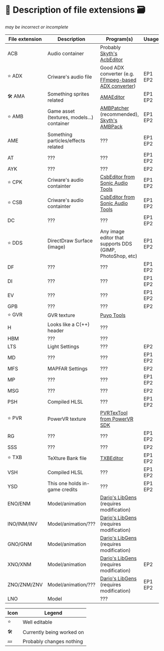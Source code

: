 # :pencil: Description of file extensions :card_file_box:

*may be incorrect or incomplete*

File extension | Description | Program(s) | Usage
-------------- | ----------- | ---------- | -----
ACB | Audio container | Probably [Skyth's AcbEditor][sonicaudiotools_link]
:star: ADX | Criware's audio file | Good ADX converter (e.g. [FFmpeg-based ADX converter][FFmpeg-based_ADX_converter]) | EP1 EP2
:hammer_and_wrench: AMA | Something sprites related | [AMAEditor][tools_link] | EP1 EP2
:star: AMB | Game asset (textures, models...) container | [AMBPatcher][modloader_link] (recommended), [Skyth's AMBPack][skyth_tools] | EP1 EP2
AME | Something particles/effects related | ??? | EP1 EP2
AT  | ??? | ??? | EP1 EP2
AYK | ??? | ??? | EP2
:star: CPK | Criware's audio containter | [CsbEditor from Sonic Audio Tools][sonicaudiotools_link] | EP1 EP2
:star: CSB | Criware's audio containter | [CsbEditor from Sonic Audio Tools][sonicaudiotools_link] | EP1 EP2
DC  | ??? | ??? | EP1 EP2
:star: DDS | DirectDraw Surface (image) | Any image editor that supports DDS (GIMP, PhotoShop, etc) | EP1 EP2
DF  | ??? | ??? | EP1 EP2
DI  | ??? | ??? | EP1 EP2
EV  | ??? | ??? | EP1 EP2
GPB | ??? | ??? | EP2
:star: GVR | GVR texture | [Puyo Tools][puyo_tools_link]
H | Looks like a C(++) header | ???
HBM | ??? | ???
LTS | Light Settings | ??? | EP2
MD  | ??? | ??? | EP1 EP2
MFS | MAPFAR Settings | ??? | EP2
MP  | ??? | ??? | EP1 EP2
MSG | ??? | ??? | EP2
PSH | Compiled HLSL | ??? | EP1 EP2
:star: PVR | PowerVR texture | [PVRTexTool from PowerVR SDK][powervr_sdk_link]
RG  | ??? | ??? | EP1 EP2
SSS | ??? | ??? | EP2
:star: TXB | TeXture Bank file | [TXBEditor][tools_link] | EP1 EP2
VSH | Compiled HLSL | ??? | EP1 EP2
YSD | This one holds in-game credits | ??? | EP1 EP2
ENO/ENM | Model/animation | [Dario's LibGens][libgens_link] (requires modification)
INO/INM/INV | Model/animation/??? | [Dario's LibGens][libgens_link] (requires modification)
GNO/GNM | Model/animation | [Dario's LibGens][libgens_link] (requires modification)
XNO/XNM | Model/animation | [Dario's LibGens][libgens_link] (requires modification) | EP2
ZNO/ZNM/ZNV | Model/animation/??? | [Dario's LibGens][libgens_link] (requires modification) | EP1 EP2
LNO | Model | ???

Icon | Legend
-----|------------
:star: | Well editable
:hammer_and_wrench: | Currently being worked on
:zzz: | Probably changes nothing

[modloader_link]: https://github.com/OSA413/Sonic4_ModLoader
[tools_link]: https://github.com/OSA413/Sonic4_Tools
[sonicaudiotools_link]: https://github.com/blueskythlikesclouds/SonicAudioTools
[libgens_link]: https://github.com/DarioSamo/libgens-sonicglvl
[powervr_sdk_link]: https://www.imgtec.com/developers/powervr-sdk-tools/
[puyo_tools_link]: https://github.com/nickworonekin/puyotools
[FFmpeg-based_ADX_converter]: https://github.com/OSA413/FFmpeg-based-ADX-converter
[skyth_tools]: https://github.com/blueskythlikesclouds/SkythTools
